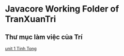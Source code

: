 # Javacore Working Folder of TranXuanTri
## Thư mục làm việc của Trí
 
 <a href="https://github.com/FASTTRACKSE/FTJD1801_JavaCore/tree/master/TranXuanTri/Unit1/src"> unit 1 </a>
 <a href="https://github.com/FASTTRACKSE/FTJD1801_JavaCore/blob/master/TranXuanTri/Unit1/src/bai1/TinhTong.java"> Tinh Tong </a>
